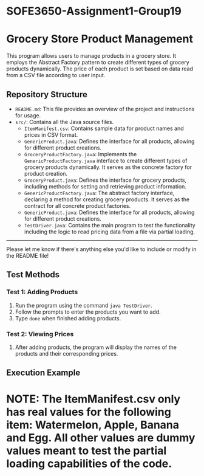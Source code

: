 # SOFE3650-Assignment1-Group19
# Grocery Store Product Management

This program allows users to manage products in a grocery store. It employs the Abstract Factory pattern to create different types of grocery products dynamically. The price of each product is set based on data read from a CSV file according to user input.

## Repository Structure

- `README.md`: This file provides an overview of the project and instructions for usage.
- `src/`: Contains all the Java source files.
  - `ItemManifest.csv`: Contains sample data for product names and prices in CSV format.
  - `GenericProduct.java`: Defines the interface for all products, allowing for different product creations.
  - `GroceryProductFactory.java`: Implements the `GenericProductFactory.java` interface to create different types of grocery products dynamically. It serves as the concrete factory for product creation.
  - `GroceryProduct.java`: Defines the interface for grocery products, including methods for setting and retrieving product information.
  - `GenericProductFactory.java`: The abstract factory interface, declaring a method for creating grocery products. It serves as the contract for all concrete product factories.
  - `GenericProduct.java`: Defines the interface for all products, allowing for different product creations.
  - `TestDriver.java`: Contains the main program to test the functionality including the logic to read pricing data from a file via partial loading.

--- 

Please let me know if there's anything else you'd like to include or modify in the README file!



## Test Methods

### Test 1: Adding Products

1. Run the program using the command `java TestDriver`.
2. Follow the prompts to enter the products you want to add.
3. Type `done` when finished adding products.

### Test 2: Viewing Prices

1. After adding products, the program will display the names of the products and their corresponding prices.

## Execution Example
# NOTE: The ItemManifest.csv only has real values for the following item: Watermelon, Apple, Banana and Egg. All other values are dummy values meant to test the partial loading capabilities of the code.

